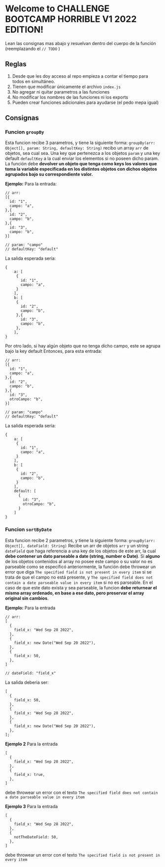 # Welcome to CHALLENGE BOOTCAMP HORRIBLE V1 2022 EDITION!

Lean las consignas mas abajo y resuelvan dentro del cuerpo de la función (reemplazando el `// TODO` )

## Reglas

1. Desde que les doy acceso al repo empieza a contar el tiempo para todos en simultáneo.
2. Tienen que modificar únicamente el archivo `index.js`
3. No agregar ni quitar parametros a las funciones
4. No modificar los nombres de las funciones ni los exports
5. Pueden crear funciones adicionales para ayudarse (el pedo mepa igual)

## Consignas

### Funcion `groupBy`

Esta funcion recibe 3 parametros, y tiene la siguiente forma:
`groupBy(arr: Object[], param: String, defaultKey: String)`
recibo un array `arr` de objetos, sea cual sea. Una key que pertenezca a los objetos `param` y una key default `defaultKey` a la cual enviar los elementos si no poseen dicho param.
La función debe **devolver un objeto que tenga como keys los valores que toma la variable especificada en los distintos objetos con dichos objetos agrupados bajo su correspondiente valor.**

**Ejemplo:**
Para la entrada:

```
// arr:
[{
  id: "1",
  campo: "a",
},{
  id: "2",
  campo: "b",
},{
  id: "3",
  campo: "b",
}]

// param: "campo"
// defaultKey: "default"
```

La salida esperada sería:

```
{
	a: [
	 {
	   id: "1",
	   campo: "a",
	 }
	],
	b: [
	 {
	   id: "2",
	   campo: "b",
	 },{
	   id: "3",
	   campo: "b",
	 },
	],
}
```

Por otro lado, si hay algún objeto que no tenga dicho campo, este se agrupa bajo la key default
Entonces, para esta entrada:

```
// arr:
[{
  id: "1",
  campo: "a",
},{
  id: "2",
  campo: "b",
},{
  id: "3",
  otroCampo: "b",
}]

// param: "campo"
// defaultKey: "default"
```

La salida esperada sería:

```
{
	a: [
	 {
	   id: "1",
	   campo: "a",
	 }
	],
	b: [
	 {
	   id: "2",
	   campo: "b",
	 }
	],
	default: [
	  {
		id: "3",
		otroCampo: "b",
	  }
	]
}
```

### Funcion `sortByDate`

Esta funcion recibe 2 parametros, y tiene la siguiente forma:
`groupBy(arr: Object[], dateField: String)`
Recibe un arr de objetos `arr` y un string `dateField` que haga referencia a una key de los objetos de este arr, la cual **debe contener un dato parseable a date (string, number o Date)**. Si **alguno** de los objetos contenidos al array no posee este campo o su valor no es parseable como se especificó anteriormente, la función debe throwear un error que diga `The specified field is not present in every item` si se trata de que el campo no está presente, y `The specified field does not contain a date parseable value in every item` si no es parseable. En el caso de que este dato exista y sea parseable, la funcion **debe returnear el mismo array ordenado, en base a ese dato, pero preservar el array original sin cambios**.

**Ejemplo:**
Para la entrada

```
// arr:
[
  {
    field_x: "Wed Sep 28 2022",
  },
  {
    field_x: new Date("Wed Sep 20 2022"),
  },
  {
    field_x: 50,
  },
]

// dateField: "field_x"
```

La salida deberia ser:

```
[
  {
    field_x: 50,
  },
  {
    field_x: "Wed Sep 28 2022",
  },
  {
    field_x: new Date("Wed Sep 20 2022"),
  },
];
```

**Ejemplo 2**
Para la entrada

```
[
  {
    field_x: "Wed Sep 28 2022",
  },
  {
    field_x: true,
  },
]
```

debe throwear un error con el texto `The specified field does not contain a date parseable value in every item`

**Ejemplo 3**
Para la entrada

```
[
  {
    field_x: "Wed Sep 28 2022",
  },
  {
    notTheDateField: 50,
  },
]
```

debe throwear un error con el texto `The specified field is not present in every item`
